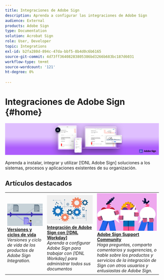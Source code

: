 ```yaml
---
title: Integraciones de Adobe Sign
description: Aprenda a configurar las integraciones de Adobe Sign
audience: External
products: Adobe Sign
type: Documentation
solution: Acrobat Sign
role: User, Developer
topic: Integrations
exl-id: b2fa280d-894c-47da-bbf5-8b4d0c6b6165
source-git-commit: 4d73ff36408283805386bd3266b683bc187d6031
workflow-type: tm+mt
source-wordcount: '121'
ht-degree: 0%

---
```


# Integraciones de Adobe Sign {#home}

![banner](images/sign-banner.png)

Aprenda a instalar, integrar y utilizar [!DNL Adobe Sign] soluciones a los sistemas, procesos y aplicaciones existentes de su organización.

## Artículos destacados

<table style="table-layout:fixed">
<tr>
  <td>
    <a href="versions.md">
    <img alt="Plomo" src="images/versions.png"/>
    </a>
    <div>
    <a href="versions.md"><strong>Versiones y ciclos de vida</strong></a>
    </div>
    <em>Versiones y ciclo de vida de los productos de Adobe Sign Integration.</em>
    <br>
  </td>
  <td>
    <a href="workday/tutorial-video.md">
    <img alt="Integración de Adobe Sign con [!DNL Workday]" src="images/wd-integration.png"/>
    </a>
    <div>
    <a href="workday/tutorial-video.md"><strong>Integración de Adobe Sign con [!DNL Workday]</strong></a>
    </div>
    <em>Aprenda a configurar Adobe Sign para trabajar con [!DNL Workday] para administrar todos sus documentos</em>
  </td>
  <td>
    <a href="https://community.adobe.com/t5/adobe-sign/bd-p/adobe-sign?page=1&amp;sort=latest_replies&amp;filter=all">
    <img alt="Adobe Sign Support Community" src="images/sign-forum.png"/>
    </a>
    <div>
    <a href="https://community.adobe.com/t5/adobe-sign/bd-p/adobe-sign?page=1&amp;sort=latest_replies&amp;filter=all"><strong>Adobe Sign Support Community</strong></a>
    </div>
    <em>Haga preguntas, comparta comentarios y sugerencias, o hable sobre los productos y servicios de la integración de Sign con otros usuarios y entusiastas de Adobe Sign.</em>
    <br>
  </td>
</tr>
</table>
